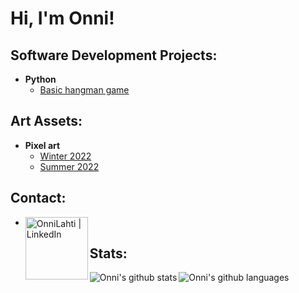<h1>Hi, I'm Onni! <br/>

<h2>Software Development Projects:</h2>

- <b>Python</b>
  - [Basic hangman game](https://github.com/OnniLahti/Hangman)

<h2>Art Assets:</h2>

- <b>Pixel art</b>
  - [Winter 2022](!!!!!!!!!!!)
  - [Summer 2022](!!!!!!!!!!!)

<h2>Contact:</h2>

 - [<img align="left" alt="OnniLahti | LinkedIn" width="100px" src="https://i.imgur.com/Rcy5pcl.png" />][linkedin]

[linkedin]: https://www.linkedin.com/in/onni-lahti-5a406b23a/

<h2>Stats:</h2>

<img align="left" src="https://github-readme-stats.vercel.app/api?username=onnilahti&&show_icons=true&title_color=ffffff&icon_color=bb2acf&text_color=daf7dc&bg_color=151515" alt="Onni's github stats"/>

<img align="left" src="https://github-readme-stats.vercel.app/api/top-langs/?username=onnilahti&theme=light&hide_langs_below=1" alt="Onni's github languages"/>
